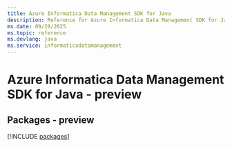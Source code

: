 ```yaml
---
title: Azure Informatica Data Management SDK for Java
description: Reference for Azure Informatica Data Management SDK for Java
ms.date: 09/29/2025
ms.topic: reference
ms.devlang: java
ms.service: informaticadatamanagement
---
```

# Azure Informatica Data Management SDK for Java - preview
## Packages - preview
[!INCLUDE [packages](informatica-data-management-index.md)]